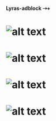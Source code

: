 #### Lyras-adblock ⇢+
# ![alt text](https://cdn.discordapp.com/attachments/797203351871684702/797477816710856714/ezgif-3-b33aecd566e6.gif) 

# ![alt text](https://cdn.discordapp.com/attachments/646731473407311882/807768574898733066/Skarmbild_2021-02-07_011532.png)

# ![alt text](https://camo.githubusercontent.com/3d8e972a5b58daae75f4af9a53b3c493e8874a885743e2b901ce03401d9a7382/68747470733a2f2f6769746875622d726561646d652d73746174732e76657263656c2e6170702f6170692f746f702d6c616e67732f3f757365726e616d653d59544d6347616d6572266c61796f75743d636f6d706163742673686f775f69636f6e733d74727565267469746c655f636f6c6f723d6666662669636f6e5f636f6c6f723d37396666393726746578745f636f6c6f723d3966396639662662675f636f6c6f723d323332333233)

# ![alt text](https://cdn.discordapp.com/attachments/797203351871684702/797477816710856714/ezgif-3-b33aecd566e6.gif) 
